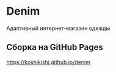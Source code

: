 # Denim
Адаптивный интернет-магазин одежды

## Сборка на GitHub Pages
https://koshikishi.github.io/denim